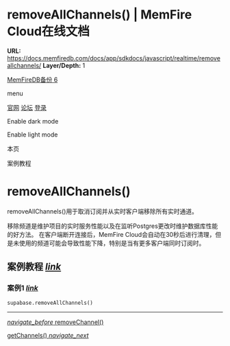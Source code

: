 # removeAllChannels() | MemFire Cloud在线文档

**URL:** https://docs.memfiredb.com/docs/app/sdkdocs/javascript/realtime/removeallchannels/
**Layer/Depth:** 1

[MemFireDB备份 6](/)

menu

[官网](https://memfiredb.com/)
[论坛](https://community.memfiredb.com/)
[登录](https://cloud.memfiredb.com/auth/login)

Enable dark mode

Enable light mode

本页

案例教程

# removeAllChannels()

removeAllChannels()用于取消订阅并从实时客户端移除所有实时通道。

移除频道是维护项目的实时服务性能以及在监听Postgres更改时维护数据库性能的好方法。
在客户端断开连接后，MemFire Cloud会自动在30秒后进行清理，但是未使用的频道可能会导致性能下降，特别是当有更多客户端同时订阅时。

## 案例教程 [*link*](#%e6%a1%88%e4%be%8b%e6%95%99%e7%a8%8b)

### 案例1 [*link*](#%e6%a1%88%e4%be%8b1)

```
supabase.removeAllChannels()
```

---

[*navigate\_before* removeChannel()](/docs/app/sdkdocs/javascript/realtime/removechannel/)

[getChannels() *navigate\_next*](/docs/app/sdkdocs/javascript/realtime/getchannels/)